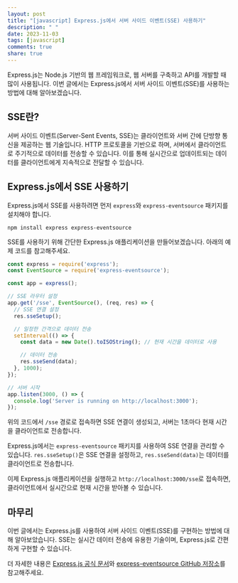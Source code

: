 ```yaml
---
layout: post
title: "[javascript] Express.js에서 서버 사이드 이벤트(SSE) 사용하기"
description: " "
date: 2023-11-03
tags: [javascript]
comments: true
share: true
---
```


Express.js는 Node.js 기반의 웹 프레임워크로, 웹 서버를 구축하고 API를 개발할 때 많이 사용됩니다. 이번 글에서는 Express.js에서 서버 사이드 이벤트(SSE)를 사용하는 방법에 대해 알아보겠습니다.

## SSE란?

서버 사이드 이벤트(Server-Sent Events, SSE)는 클라이언트와 서버 간에 단방향 통신을 제공하는 웹 기술입니다. HTTP 프로토콜을 기반으로 하며, 서버에서 클라이언트로 주기적으로 데이터를 전송할 수 있습니다. 이를 통해 실시간으로 업데이트되는 데이터를 클라이언트에게 지속적으로 전달할 수 있습니다.

## Express.js에서 SSE 사용하기

Express.js에서 SSE를 사용하려면 먼저 `express`와 `express-eventsource` 패키지를 설치해야 합니다.

```shell
npm install express express-eventsource
```

SSE를 사용하기 위해 간단한 Express.js 애플리케이션을 만들어보겠습니다. 아래의 예제 코드를 참고해주세요.

```javascript
const express = require('express');
const EventSource = require('express-eventsource');

const app = express();

// SSE 라우터 설정
app.get('/sse', EventSource(), (req, res) => {
  // SSE 연결 설정
  res.sseSetup();

  // 일정한 간격으로 데이터 전송
  setInterval(() => {
    const data = new Date().toISOString(); // 현재 시간을 데이터로 사용

    // 데이터 전송
    res.sseSend(data);
  }, 1000);
});

// 서버 시작
app.listen(3000, () => {
  console.log('Server is running on http://localhost:3000');
});
```

위의 코드에서 `/sse` 경로로 접속하면 SSE 연결이 생성되고, 서버는 1초마다 현재 시간을 클라이언트로 전송합니다. 

Express.js에서는 `express-eventsource` 패키지를 사용하여 SSE 연결을 관리할 수 있습니다. `res.sseSetup()`은 SSE 연결을 설정하고, `res.sseSend(data)`는 데이터를 클라이언트로 전송합니다. 

이제 Express.js 애플리케이션을 실행하고 `http://localhost:3000/sse`로 접속하면, 클라이언트에서 실시간으로 현재 시간을 받아볼 수 있습니다.

## 마무리

이번 글에서는 Express.js를 사용하여 서버 사이드 이벤트(SSE)를 구현하는 방법에 대해 알아보았습니다. SSE는 실시간 데이터 전송에 유용한 기술이며, Express.js로 간편하게 구현할 수 있습니다.

더 자세한 내용은 [Express.js 공식 문서](https://expressjs.com/)와 [express-eventsource GitHub 저장소](https://github.com/EventSource/express-eventsource)를 참고해주세요.